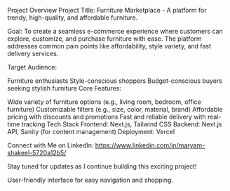 Project Overview
Project Title: Furniture Marketplace - A platform for trendy, high-quality, and affordable furniture.

Goal: To create a seamless e-commerce experience where customers can explore, customize, and purchase furniture with ease. The platform addresses common pain points like affordability, style variety, and fast delivery services.

Target Audience:

Furniture enthusiasts
Style-conscious shoppers
Budget-conscious buyers seeking stylish furniture
Core Features:

Wide variety of furniture options (e.g., living room, bedroom, office furniture)
Customizable filters (e.g., size, color, material, brand)
Affordable pricing with discounts and promotions
Fast and reliable delivery with real-time tracking
Tech Stack
Frontend: Next.js, Tailwind CSS
Backend: Next.js API, Sanity (for content management)
Deployment: Vercel

Connect with Me on LinkedIn: https://www.linkedin.com/in/maryam-shakeel-5720a12b5/

Stay tuned for updates as I continue building this exciting project!

User-friendly interface for easy navigation and shopping.
